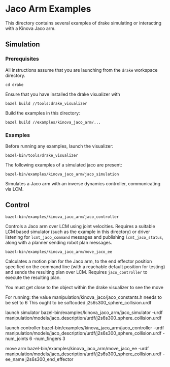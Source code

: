 # Jaco Arm Examples

This directory contains several examples of drake simulating or
interacting with a Kinova Jaco arm.

## Simulation

### Prerequisites

All instructions assume that you are launching from the `drake`
workspace directory.
```
cd drake
```

Ensure that you have installed the drake visualizer with
```
bazel build //tools:drake_visualizer
```

Build the examples in this directory:
```
bazel build //examples/kinova_jaco_arm/...
```

### Examples

Before running any examples, launch the visualizer:
```
bazel-bin/tools/drake_visualizer
```

The following examples of a simulated jaco are present:


```
bazel-bin/examples/kinova_jaco_arm/jaco_simulation

```

Simulates a Jaco arm with an inverse dynamics controller,
communicating via LCM.


## Control

```
bazel-bin/examples/kinova_jaco_arm/jaco_controller
```

Controls a Jaco arm over LCM using joint velocities.  Requires a
suitable LCM based simulator (such as the example in this directory)
or driver listening for ```lcmt_jaco_command``` messages and
publishing ```lcmt_jaco_status```, along with a planner sending robot
plan messages.

```
bazel-bin/examples/kinova_jaco_arm/move_jaco_ee
```

Calculates a motion plan for the Jaco arm, to the end effector
position specified on the command line (with a reachable default
position for testing) and sends the resulting plan over LCM.  Requires
`jaco_controller` to execute the resulting plan.

You must get close to the object within the drake visualizer to see the move

For running:
the value manipulation/kinova_jaco/jaco_constants.h needs to be set to 6 This ought to be softcoded
j2s6s300_sphere_collision.urdf

launch simulator
bazel-bin/examples/kinova_jaco_arm/jaco_simulator -urdf manipulation/models/jaco_description/urdf/j2s6s300_sphere_collision.urdf

launch controller
bazel-bin/examples/kinova_jaco_arm/jaco_controller -urdf manipulation/models/jaco_description/urdf/j2s6s300_sphere_collision.urdf -num_joints 6 -num_fingers 3

move arm
bazel-bin/examples/kinova_jaco_arm/move_jaco_ee -urdf manipulation/models/jaco_description/urdf/j2s6s300_sphere_collision.urdf -ee_name j2s6s300_end_effector

